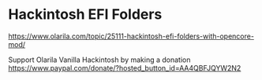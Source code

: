 # Hackintosh EFI Folders

https://www.olarila.com/topic/25111-hackintosh-efi-folders-with-opencore-mod/

Support Olarila Vanilla Hackintosh by making a donation
https://www.paypal.com/donate/?hosted_button_id=AA4QBFJQYW2N2
